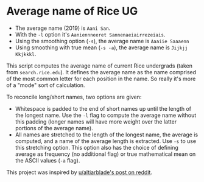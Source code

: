 # Average name of Rice UG

- The average name (2019) is `Aani San`. 
- With the `-l` option it's `Aaniennneeret Sannenaeiairrezeiais`.
- Using the smoothing option (`-s`), the average name is `Aaaiie Saaaenn`
- Using smoothing with true mean (`-s -a`), the average name is `Jijkjj Kkjkkkl`.

This script computes the average name of current Rice undergrads (taken from `search.rice.edu`). It defines the average name as the name comprised of the most common letter for each position in the name. So really it's more of a "mode" sort of calculation. 

To reconcile long/short names, two options are given:
- Whitespace is padded to the end of short names up until the length of the longest name. Use the `-l` flag to compute the average name without this padding (longer names will have more weight over the latter portions of the average name).  
- All names are stretched to the length of the longest name, the average is computed, and a name of the average length is extracted. Use `-s` to use this stretching option. This option also has the choice of defining average as frequency (no additional flag) or true mathematical mean on the ASCII values (`-a` flag). 

This project was inspired by [u/altiarblade's post on reddit](https://www.reddit.com/r/nba/comments/bcm86k/oc_what_was_the_average_name_of_an_nba_player_in/).
